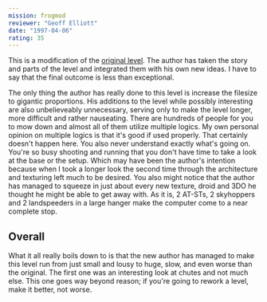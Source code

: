 ```yaml
---
mission: frogmod
reviewer: "Geoff Elliott"
date: "1997-04-06"
rating: 35
---
```


This is a modification of the [original level](/missions/frogman/). The author has taken the story and parts of the level and integrated them with his own new ideas. I have to say that the final outcome is less than exceptional.

The only thing the author has really done to this level is increase the filesize to gigantic proportions. His additions to the level while possibly interesting are also unbelieveably unnecessary, serving only to make the level longer, more difficult and rather nauseating. There are hundreds of people for you to mow down and almost all of them utilize multiple logics. My own personal opinion on multiple logics is that it's good if used properly. That certainly doesn't happen here. You also never understand exactly what's going on. You're so busy shooting and running that you don't have time to take a look at the base or the setup. Which may have been the author's intention because when I took a longer look the second time through the architecture and texturing left much to be desired. You also might notice that the author has managed to squeeze in just about every new texture, droid and 3DO he thought he might be able to get away with. As it is, 2 AT-STs, 2 skyhoppers and 2 landspeeders in a large hanger make the computer come to a near complete stop.

## Overall

What it all really boils down to is that the new author has managed to make this level run from just small and lousy to huge, slow, and even worse than the original. The first one was an interesting look at chutes and not much else. This one goes way beyond reason; if you're going to rework a level, make it better, not worse.